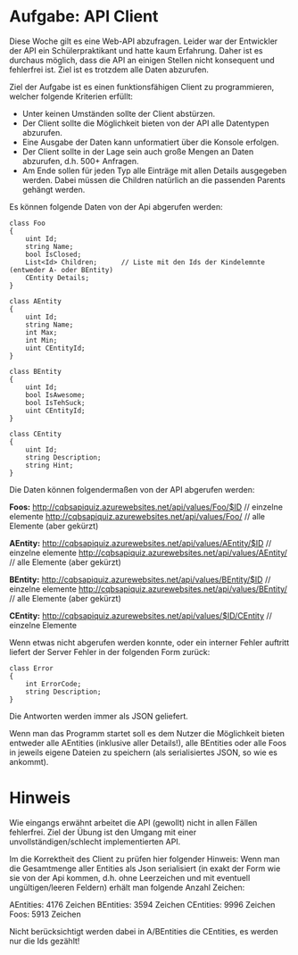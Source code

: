 Aufgabe: API Client
===================
Diese Woche gilt es eine Web-API abzufragen. Leider war der Entwickler der API ein Schülerpraktikant und hatte kaum Erfahrung. Daher ist es durchaus möglich, dass die API an einigen Stellen nicht konsequent und fehlerfrei ist. Ziel ist es trotzdem alle Daten abzurufen.

Ziel der Aufgabe ist es einen funktionsfähigen Client zu programmieren, welcher folgende Kriterien erfüllt:

 * Unter keinen Umständen sollte der Client abstürzen.
 * Der Client sollte die Möglichkeit bieten von der API alle Datentypen abzurufen.
 * Eine Ausgabe der Daten kann unformatiert über die Konsole erfolgen.
 * Der Client sollte in der Lage sein auch große Mengen an Daten abzurufen, d.h. 500+ Anfragen.
 * Am Ende sollen für jeden Typ alle Einträge mit allen Details ausgegeben werden. Dabei müssen die Children natürlich an die passenden Parents gehängt werden.

Es können folgende Daten von der Api abgerufen werden:

	class Foo
	{
		uint Id;		
		string Name;
		bool IsClosed;
		List<Id> Children;		// Liste mit den Ids der Kindelemnte (entweder A- oder BEntity)
		CEntity Details;
	}

	class AEntity
	{
		uint Id;
		string Name;
		int Max;
		int Min;
		uint CEntityId;
	}

	class BEntity
	{
		uint Id;
		bool IsAwesome;
		bool IsTehSuck;
		uint CEntityId;
	}

	class CEntity
	{
		uint Id;
		string Description;
		string Hint;
	}
		
Die Daten können folgendermaßen von der API abgerufen werden:

**Foos:**
	http://cqbsapiquiz.azurewebsites.net/api/values/Foo/$ID 	// einzelne elemente
	http://cqbsapiquiz.azurewebsites.net/api/values/Foo/		// alle Elemente (aber gekürzt)

**AEntity:**
	http://cqbsapiquiz.azurewebsites.net/api/values/AEntity/$ID 	// einzelne elemente
	http://cqbsapiquiz.azurewebsites.net/api/values/AEntity/	// alle Elemente (aber gekürzt)

**BEntity:**
	http://cqbsapiquiz.azurewebsites.net/api/values/BEntity/$ID 	// einzelne elemente
	http://cqbsapiquiz.azurewebsites.net/api/values/BEntity/ 	// alle Elemente (aber gekürzt)

**CEntity:**
	http://cqbsapiquiz.azurewebsites.net/api/values/$ID/CEntity	// einzelne Elemente

Wenn etwas nicht abgerufen werden konnte, oder ein interner Fehler auftritt liefert der Server Fehler in der folgenden Form zurück:

	class Error
	{
		int ErrorCode;
		string Description;
	}

Die Antworten werden immer als JSON geliefert.

Wenn man das Programm startet soll es dem Nutzer die Möglichkeit bieten entweder alle AEntities (inklusive aller Details!), alle BEntities oder alle Foos in jeweils eigene Dateien zu speichern (als serialisiertes JSON, so wie es ankommt).

Hinweis
=======
Wie eingangs erwähnt arbeitet die API (gewollt) nicht in allen Fällen fehlerfrei. Ziel der Übung ist den Umgang mit einer unvollständigen/schlecht implementierten API.

Im die Korrektheit des Client zu prüfen hier folgender Hinweis:
Wenn man die Gesamtmenge aller Entities als Json serialisiert (in exakt der Form wie sie von der Api kommen, d.h. ohne Leerzeichen und mit eventuell ungültigen/leeren Feldern) erhält man folgende Anzahl Zeichen:

AEntities:	4176 Zeichen
BEntities:	3594 Zeichen
CEntities:	9996 Zeichen
Foos:		5913 Zeichen

Nicht berücksichtigt werden dabei in A/BEntities die CEntities, es werden nur die Ids gezählt!
